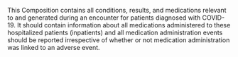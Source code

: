 This Composition contains all conditions, results, and medications relevant to and generated during an encounter for patients diagnosed with COVID-19. It should contain information about all medications administered to these hospitalized patients (inpatients) and all medication administration events should be reported irrespective of whether or not medication administration was linked to an adverse event.
